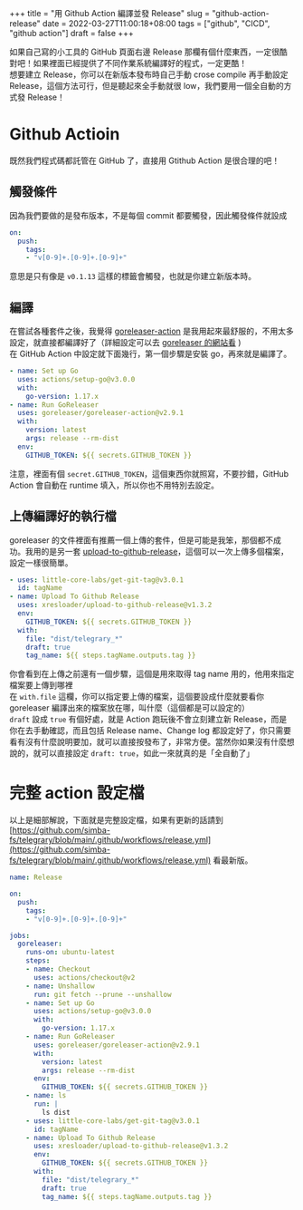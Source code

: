 +++
title = "用 Github Action 編譯並發 Release"
slug = "github-action-release"
date = 2022-03-27T11:00:18+08:00
tags = ["github", "CICD", "github action"]
draft = false
+++

如果自己寫的小工具的 GitHub 頁面右邊 Release 那欄有個什麼東西，一定很酷對吧！如果裡面已經提供了不同作業系統編譯好的程式，一定更酷！  
想要建立 Release，你可以在新版本發布時自己手動 crose compile 再手動設定 Release，這個方法可行，但是聽起來全手動就很 low，我們要用一個全自動的方式發 Release！ 

# Github Actioin
既然我們程式碼都託管在 GitHub 了，直接用 Gtithub Action 是很合理的吧！  

## 觸發條件
因為我們要做的是發布版本，不是每個 commit 都要觸發，因此觸發條件就設成

```yaml
on:
  push:
    tags:
    - "v[0-9]+.[0-9]+.[0-9]+"
```

意思是只有像是 `v0.1.13` 這樣的標籤會觸發，也就是你建立新版本時。

## 編譯
在嘗試各種套件之後，我覺得 [goreleaser-action](https://github.com/marketplace/actions/goreleaser-action) 是我用起來最舒服的，不用太多設定，就直接都編譯好了（詳細設定可以去 [goreleaser 的網站看](https://goreleaser.com) )  
在 GitHub Action 中設定就下面幾行，第一個步驟是安裝 go，再來就是編譯了。

```yaml
- name: Set up Go
  uses: actions/setup-go@v3.0.0
  with:
    go-version: 1.17.x
- name: Run GoReleaser
  uses: goreleaser/goreleaser-action@v2.9.1
  with:
    version: latest
    args: release --rm-dist
  env:
    GITHUB_TOKEN: ${{ secrets.GITHUB_TOKEN }}
```

注意，裡面有個 `secret.GITHUB_TOKEN`，這個東西你就照寫，不要抄錯，GitHub Action 會自動在 runtime 填入，所以你也不用特別去設定。

## 上傳編譯好的執行檔
goreleaser 的文件裡面有推薦一個上傳的套件，但是可能是我笨，那個都不成功。我用的是另一套 [upload-to-github-release](https://github.com/marketplace/actions/upload-to-github-release)，這個可以一次上傳多個檔案，設定一樣很簡單。  

```yaml
- uses: little-core-labs/get-git-tag@v3.0.1
  id: tagName
- name: Upload To Github Release
  uses: xresloader/upload-to-github-release@v1.3.2
  env:
    GITHUB_TOKEN: ${{ secrets.GITHUB_TOKEN }}
  with:
    file: "dist/telegrary_*"
    draft: true
    tag_name: ${{ steps.tagName.outputs.tag }}
```

你會看到在上傳之前還有一個步驟，這個是用來取得 tag name 用的，他用來指定檔案要上傳到哪裡  
在 `with.file` 這欄，你可以指定要上傳的檔案，這個要設成什麼就要看你 goreleaser 編譯出來的檔案放在哪，叫什麼（這個都是可以設定的）  
`draft` 設成 `true` 有個好處，就是 Action 跑玩後不會立刻建立新 Release，而是你在去手動確認，而且包括 Release name、Change log 都設定好了，你只需要看有沒有什麼說明要加，就可以直接按發布了，非常方便。當然你如果沒有什麼想說的，就可以直接設定 `draft: true`，如此一來就真的是「全自動了」

# 完整 action 設定檔
以上是細部解說，下面就是完整設定檔，如果有更新的話請到 [https://github.com/simba-fs/telegrary/blob/main/.github/workflows/release.yml](https://github.com/simba-fs/telegrary/blob/main/.github/workflows/release.yml) 看最新版。

```yaml
name: Release

on:
  push:
    tags:
    - "v[0-9]+.[0-9]+.[0-9]+"

jobs:
  goreleaser:
    runs-on: ubuntu-latest
    steps:
    - name: Checkout
      uses: actions/checkout@v2
    - name: Unshallow
      run: git fetch --prune --unshallow
    - name: Set up Go
      uses: actions/setup-go@v3.0.0
      with:
        go-version: 1.17.x
    - name: Run GoReleaser
      uses: goreleaser/goreleaser-action@v2.9.1
      with:
        version: latest
        args: release --rm-dist
      env:
        GITHUB_TOKEN: ${{ secrets.GITHUB_TOKEN }}
    - name: ls
      run: |
        ls dist
    - uses: little-core-labs/get-git-tag@v3.0.1
      id: tagName
    - name: Upload To Github Release
      uses: xresloader/upload-to-github-release@v1.3.2
      env:
        GITHUB_TOKEN: ${{ secrets.GITHUB_TOKEN }}
      with:
        file: "dist/telegrary_*"
        draft: true
        tag_name: ${{ steps.tagName.outputs.tag }}
```
